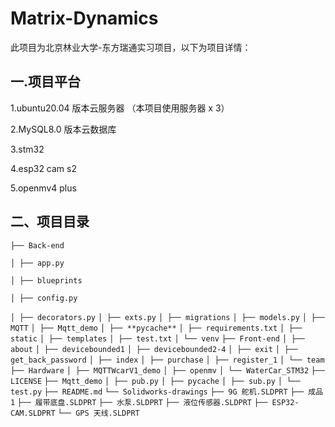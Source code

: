 # Matrix-Dynamics

此项目为北京林业大学-东方瑞通实习项目，以下为项目详情：

## 一.项目平台

1.ubuntu20.04 版本云服务器 （本项目使用服务器 x 3）

2.MySQL8.0 版本云数据库

3.stm32

4.esp32 cam s2

5.openmv4 plus

## 二、项目目录

`├── Back-end `

`│ ├── app.py`

`│ ├── blueprints`

`│ ├── config.py  `

`│ ├── decorators.py`
`│ ├── exts.py`
`│ ├── migrations`
`│ ├── models.py`
`│ ├── MQTT`
`│ ├── Mqtt_demo`
`│ ├── **pycache**`
`│ ├── requirements.txt`
`│ ├── static`
`│ ├── templates`
`│ ├── test.txt`
`│ └── venv`
`├── Front-end`
`│ ├── about`
`│ ├── devicebounded1`
`│ ├── devicebounded2-4`
`│ ├── exit`
`│ ├── get_back_password`
`│ ├── index`
`│ ├── purchase`
`│ ├── register_1`
`│ └── team`
`├── Hardware`
`│ ├── MQTTWcarV1_demo`
`│ ├── openmv`
`│ └── WaterCar_STM32`
`├── LICENSE`
`├── Mqtt_demo`
`│ ├── pub.py`
`│ ├── pycache`
`│ ├── sub.py`
`│ └── test.py`
`├── README.md`
`└── Solidworks-drawings`
`├── 9G 舵机.SLDPRT`
`├── 成品 1`
`├── 履带底盘.SLDPRT`
`├── 水泵.SLDPRT`
`├── 液位传感器.SLDPRT`
`├── ESP32-CAM.SLDPRT`
`└── GPS 天线.SLDPRT`
